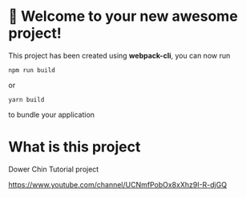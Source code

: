 # 🚀 Welcome to your new awesome project!

This project has been created using **webpack-cli**, you can now run

```
npm run build
```

or

```
yarn build
```

to bundle your application


# What is this project 

Dower Chin Tutorial project

https://www.youtube.com/channel/UCNmfPobOx8xXhz9I-R-djGQ
